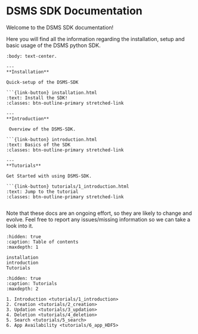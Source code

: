 # DSMS SDK Documentation

Welcome to the DSMS SDK documentation!

Here you will find all the information regarding the installation, setup and basic usage of the DSMS python SDK.


````{panels}
:body: text-center.

---
**Installation**

Quick-setup of the DSMS-SDK

```{link-button} installation.html
:text: Install the SDK!
:classes: btn-outline-primary stretched-link

---
**Introduction**

 Overview of the DSMS-SDK.

```{link-button} introduction.html
:text: Basics of the SDK
:classes: btn-outline-primary stretched-link

---
**Tutorials**

Get Started with using DSMS-SDK.

```{link-button} tutorials/1_introduction.html
:text: Jump to the tutorial
:classes: btn-outline-primary stretched-link


````

Note that these docs are an ongoing effort, so they are likely to change and evolve.
Feel free to report any issues/missing information so we can take a look into it.

```{toctree}
:hidden: true
:caption: Table of contents
:maxdepth: 1

installation
introduction
Tutorials
```

```{toctree}
:hidden: true
:caption: Tutorials
:maxdepth: 2

1. Introduction <tutorials/1_introduction>
2. Creation <tutorials/2_creation>
3. Updation <tutorials/3_updation>
4. Deletion <tutorials/4_deletion>
5. Search <tutorials/5_search>
6. App Availability <tutorials/6_app_HDF5>
```
